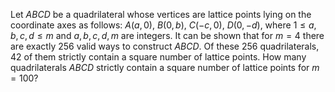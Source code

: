 Let $ABCD$ be a quadrilateral whose vertices are lattice points lying on the coordinate axes as follows:
$A(a, 0)$, $B(0, b)$, $C(-c, 0)$, $D(0, -d)$, where $1 \le a, b, c, d \le m$ and $a, b, c, d, m$ are integers.
It can be shown that for $m = 4$ there are exactly $256$ valid ways to construct $ABCD$. Of these $256$ quadrilaterals, $42$ of them strictly contain a square number of lattice points.
How many quadrilaterals $ABCD$ strictly contain a square number of lattice points for $m = 100$?
